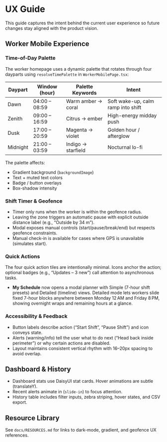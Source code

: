 # UX Guide

This guide captures the intent behind the current user experience so future changes stay aligned with the product vision.

## Worker Mobile Experience

### Time-of-Day Palette

The worker homepage uses a dynamic palette that rotates through four dayparts using `resolveTimePalette` in `WorkerMobilePage.tsx`:

| Daypart | Window (hour) | Palette Keywords | Intent |
|---------|----------------|------------------|--------|
| Dawn    | 04:00 – 08:59  | Warm amber → coral | Soft wake-up, calm ramp into shift |
| Zenith  | 09:00 – 16:59  | Citrus → ember | High-energy midday push |
| Dusk    | 17:00 – 20:59  | Magenta → violet | Golden hour / afterglow |
| Midnight| 21:00 – 03:59  | Indigo → starfield | Nocturnal lo-fi |

The palette affects:
- Gradient background (`backgroundImage`)
- Text + muted text colors
- Badge / button overlays
- Box-shadow intensity

### Shift Timer & Geofence

- Timer only runs when the worker is within the geofence radius.
- Leaving the zone triggers an automatic pause with explicit outside distance label (e.g., “Outside by 34 m”).
- Modal exposes manual controls (start/pause/break/end) but respects geofence constraints.
- Manual check-in is available for cases where GPS is unavailable (simulates start).

### Quick Actions

The four quick action tiles are intentionally minimal. Icons anchor the action; optional badges (e.g., “Updates – 3 new”) call attention to asynchronous tasks.

- **My Schedule** now opens a modal planner with Simple (7-hour shift presets) and Detailed (timeline) views. Detailed mode lets workers slide fixed 7-hour blocks anywhere between Monday 12 AM and Friday 8 PM, showing overnight wraps and remaining hours at a glance.

### Accessibility & Feedback

- Button labels describe action (“Start Shift”, “Pause Shift”) and icon conveys state.
- Alerts (warning/info) tell the user what to do next (“Head back inside perimeter”) or why certain actions are disabled.
- Layout maintains consistent vertical rhythm with 16–20px spacing to avoid overlap.

## Dashboard & History

- Dashboard stats use DaisyUI stat cards. Hover animations are subtle (translateY).
- Recent alerts animate in (`slide-in`) to focus attention.
- History table includes filter inputs, zebra striping, hover states, and CSV export.

## Resource Library

See `docs/RESOURCES.md` for links to dark-mode, gradient, and geofence UX references.
